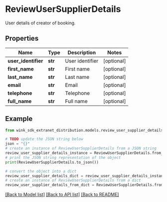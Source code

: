 # ReviewUserSupplierDetails

User details of creator of booking.

## Properties

Name | Type | Description | Notes
------------ | ------------- | ------------- | -------------
**user_identifier** | **str** | User identifier | [optional] 
**first_name** | **str** | First name | [optional] 
**last_name** | **str** | Last name | [optional] 
**email** | **str** | Email | [optional] 
**telephone** | **str** | Telephone | [optional] 
**full_name** | **str** | Full name | [optional] 

## Example

```python
from wink_sdk_extranet_distribution.models.review_user_supplier_details import ReviewUserSupplierDetails

# TODO update the JSON string below
json = "{}"
# create an instance of ReviewUserSupplierDetails from a JSON string
review_user_supplier_details_instance = ReviewUserSupplierDetails.from_json(json)
# print the JSON string representation of the object
print(ReviewUserSupplierDetails.to_json())

# convert the object into a dict
review_user_supplier_details_dict = review_user_supplier_details_instance.to_dict()
# create an instance of ReviewUserSupplierDetails from a dict
review_user_supplier_details_from_dict = ReviewUserSupplierDetails.from_dict(review_user_supplier_details_dict)
```
[[Back to Model list]](../README.md#documentation-for-models) [[Back to API list]](../README.md#documentation-for-api-endpoints) [[Back to README]](../README.md)


